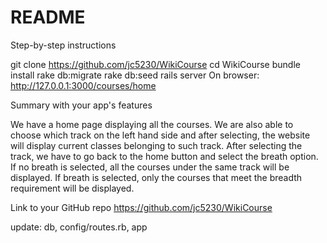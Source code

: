 
# README
Step-by-step instructions

git clone https://github.com/jc5230/WikiCourse
cd WikiCourse
bundle install
rake db:migrate
rake db:seed
rails server
On browser: http://127.0.0.1:3000/courses/home

Summary with your app's features

We have a home page displaying all the courses. We are also able to choose which track on the left hand side and after selecting, the website will display current classes belonging to such track. After selecting the track, we have to go back to the home button and select the breath option. If no breath is selected, all the courses under the same track will be displayed. If breath is selected, only the courses that meet the breadth requirement will be displayed.

Link to your GitHub repo
https://github.com/jc5230/WikiCourse


update: db, config/routes.rb, app
